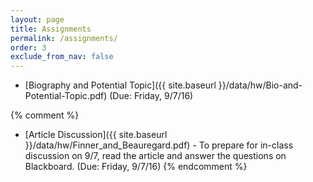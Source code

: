 ```yaml
---
layout: page
title: Assignments 
permalink: /assignments/
order: 3
exclude_from_nav: false
---
```


* [Biography and Potential Topic]({{ site.baseurl }}/data/hw/Bio-and-Potential-Topic.pdf) (Due: Friday, 9/7/16)

{% comment %}
* [Article Discussion]({{ site.baseurl }}/data/hw/Finner_and_Beauregard.pdf) - To prepare for in-class discussion on 9/7, read the article and answer the questions on Blackboard. (Due: Friday, 9/7/16)
{% endcomment %}
